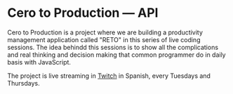 # Cero to Production — API
Cero to Production is a project where we are building a productivity management application called "RETO" in this series of live coding sessions. The idea behindd this sessions is to show all the complications and real thinking and decision making that common programmer do in daily basis with JavaScript.

The project is live streaming in [Twitch](https://glrz.me/stream) in Spanish, every Tuesdays and Thursdays.
